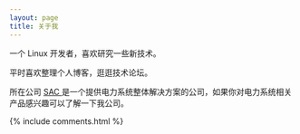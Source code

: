 ```yaml
---
layout: page
title: 关于我 
---
```

一个 Linux 开发者，喜欢研究一些新技术。
<p>
平时喜欢整理个人博客，逛逛技术论坛。
<p>
<p>
所在公司
<a target="_blank" href="http://sac-china.com/"> SAC </a>
是一个提供电力系统整体解决方案的公司，如果你对电力系统相关产品感兴趣可以了解一下我公司。
<p>
{% include comments.html %}




